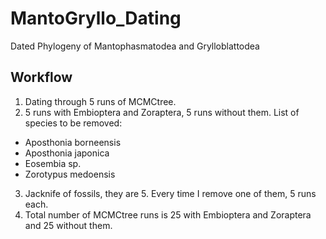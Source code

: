 # MantoGryllo_Dating
Dated Phylogeny of Mantophasmatodea and Grylloblattodea
## Workflow
1) Dating through 5 runs of MCMCtree.
2) 5 runs with Embioptera and Zoraptera, 5 runs without them. List of species to be removed:
  - Aposthonia borneensis
  - Aposthonia japonica
  - Eosembia sp.
  - Zorotypus medoensis
3) Jacknife of fossils, they are 5. Every time I remove one of them, 5 runs each.
4) Total number of MCMCtree runs is 25 with Embioptera and Zoraptera and 25 without them.

